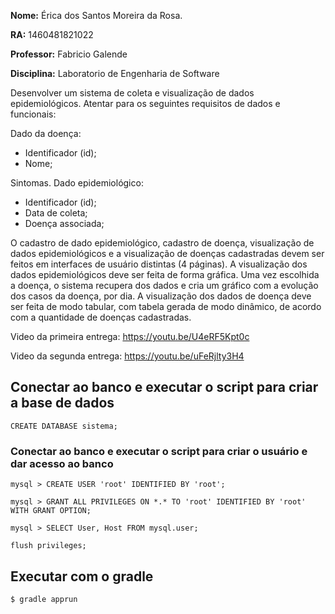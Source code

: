 **Nome:** Érica dos Santos Moreira da Rosa.

**RA:** 1460481821022

**Professor:** Fabricio Galende

**Disciplina:** Laboratorio de Engenharia de Software
 
Desenvolver um sistema de coleta e visualização de dados epidemiológicos. 
Atentar para os seguintes requisitos de dados e funcionais: 

Dado da doença: 

 - Identificador (id);
 -  Nome;

Sintomas. Dado epidemiológico: 

 - Identificador (id);   
 - Data de coleta;  
 - Doença associada;

 O cadastro de dado epidemiológico, cadastro de doença, visualização de dados epidemiológicos e a visualização de doenças cadastradas devem ser feitos em interfaces de usuário distintas (4 páginas). A visualização dos dados epidemiológicos deve ser feita de forma gráfica. Uma vez escolhida a doença, o sistema recupera dos dados e cria um gráfico com a evolução dos casos da doença, por dia. A visualização dos dados de doença deve ser feita de modo tabular, com tabela gerada de modo dinâmico, de acordo com a quantidade de doenças cadastradas.
  
Video da primeira entrega: https://youtu.be/U4eRF5Kpt0c

Video da segunda entrega: https://youtu.be/uFeRjlty3H4

## Conectar ao banco e executar o script para criar a base de dados
```
CREATE DATABASE sistema;
```
### Conectar ao banco e executar o script para criar o usuário e dar acesso ao banco

```
mysql > CREATE USER 'root' IDENTIFIED BY 'root';
```
```
mysql > GRANT ALL PRIVILEGES ON *.* TO 'root' IDENTIFIED BY 'root' WITH GRANT OPTION;
```
```
mysql > SELECT User, Host FROM mysql.user;
```
```
flush privileges;
```

## Executar com o gradle

```
$ gradle apprun
```